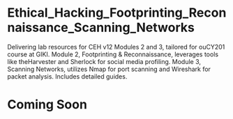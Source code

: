 # Ethical_Hacking_Footprinting_Reconnaissance_Scanning_Networks
Delivering lab resources for CEH v12 Modules 2 and 3, tailored for ouCY201 course at GIKI. Module 2, Footprinting &amp; Reconnaissance, leverages tools like theHarvester and Sherlock for social media profiling. Module 3, Scanning Networks, utilizes Nmap for port scanning and Wireshark for packet analysis. Includes detailed guides.


# Coming Soon
